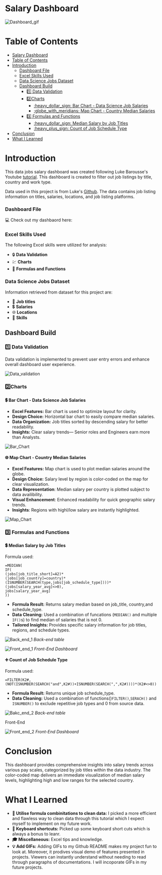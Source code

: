 # Salary Dashboard
![Dashboard_gif](/Project1_Salary_Dashboard/images/Dashboard_gif1.gif)

# Table of Contents
- [Salary Dashboard](#salary-dashboard)
- [Table of Contents](#table-of-contents)
- [Introduction](#introduction)
    - [Dashboard File](#dashboard-file)
    - [Excel Skills Used](#excel-skills-used)
    - [Data Science Jobs Dataset](#data-science-jobs-dataset)
  - [Dashboard Build](#dashboard-build)
    - [:one: Data Validation](#onedata-validation)
    - [:two:Charts](#twocharts)
      - [:heavy\_dollar\_sign: Bar Chart - Data Science Job Salaries](#heavy_dollar_sign-bar-chart---data-science-job-salaries)
      - [:globe\_with\_meridians: Map Chart - Country Median Salaries](#globe_with_meridians-map-chart---country-median-salaries)
    - [:three: Formulas and Functions](#threeformulas-and-functions)
      - [:heavy\_dollar\_sign: Median Salary by Job Titles](#heavy_dollar_sign-median-salary-by-job-titles)
      - [:heavy\_plus\_sign: Count of Job Schedule Type](#heavy_plus_sign-count-of-job-schedule-type)
- [Conclusion](#conclusion)
- [What I Learned](#what-i-learned)

# Introduction
This data jobs salary dashboard was created following Luke Barousse's Youtube [tutorial](https://www.youtube.com/watch?v=pCJ15nGFgVg). This dashboard is created to filter out job listings by title, country and work type.

Data used in this project is from Luke's [Github](https://github.com/lukebarousse/Excel_Data_Analytics_Course/tree/main). The data contains job listing information on titles, salaries, locations, and job listing platforms.

### Dashboard File
:computer: Check out my dashbaord here: [](/Project1_Salary_Dashboard/Project_1_Salary_Dashboard.xlsx)

### Excel Skills Used
The following Excel skills were utilized for analysis:
- :lock: **Data Validation**
- :chart: **Charts**
- :izakaya_lantern: **Formulas and Functions**

### Data Science Jobs Dataset
Information retrieved from dataset for this project are:

- :floppy_disk: **Job titles**
- :heavy_dollar_sign: **Salaries**
- :globe_with_meridians: **Locations**
- :rocket: **Skills**
  
## Dashboard Build

### :one: Data Validation

Data validation is implemented to prevent user entry errors and enhance overall dashboard user experience.

![Data_validation](/Project1_Salary_Dashboard/images/Data_validation_gif.gif)

### :two:Charts
#### :heavy_dollar_sign: Bar Chart - Data Science Job Salaries

- **Excel Features:** Bar chart is used to optimize layout for clarity.
- **Design Choice:** Horizontal bar chart to easily compare median salaries.
- **Data Organization:** Job titles sorted by descending salary for better readability.
- **Insights:** Clear salary trends— Senior roles and Engineers earn more than Analysts.

![Bar_Chart](/Project1_Salary_Dashboard/images/Title%20Bar%20Chart.png)



#### :globe_with_meridians: Map Chart - Country Median Salaries 


- **Excel Features:** Map chart is used to plot median salaries around the globe.
- **Design Choice:** Salary level by region is color-coded on the map for clear visualization.
- **Data Representation**: Median salary per country is plotted subject to data availibility.
- **Visual Enhancement**: Enhanced readability for quick geographic salary trends.
- **Insights**: Regions with highl/low salary are instantly highlighted.

![Map_Chart](/Project1_Salary_Dashboard/images/Map_gif.gif)

### :three: Formulas and Functions

#### :heavy_dollar_sign: Median Salary by Job Titles

Formula used:
```
=MEDIAN(
IF(
(jobs[job_title_short]=A2)*
(jobs[job_country]=country)*
(ISNUMBER(SEARCH(type,jobs[job_schedule_type])))*
(jobs[salary_year_avg]<>0),
jobs[salary_year_avg]
))
```

- **Formula Result:** Returns salary median based on job_title, country,and schedule_type.
- **Data Cleaning:** Used a combination of funcations (`MEDIAN()` and multiple `IF()`s) to find median of salaries that is not 0.
- **Tailored Insights:** Provides specific salary information for job titles, regions, and schedule types.
  
![Back_end_1](/Project1_Salary_Dashboard/images/Title%20Bar%20Chart.png)
*Back-end table*  


![Front_end_1](/Project1_Salary_Dashboard/images/Dashboard_presentation.png)
*Front-End Dashboard* 


#### :heavy_plus_sign: Count of Job Schedule Type

Formula used:
```
=FILTER(K2#,(NOT(ISNUMBER(SEARCH("and",K2#))+ISNUMBER(SEARCH(",",K2#))))*(K2#<>0))
```
- **Formula Result:** Returns unique job schedule_type.
- **Data Cleaning:** Used a combination of functions()`FILTER()`,`SERACH()` and `ISNUMBER()` to exclude repetitive job types and 0 from source data.


![Bakc_end_2](/Project1_Salary_Dashboard/images/Back_end_2.png)
*Back-end table* 

Front-End  

![Front_end_2](/Project1_Salary_Dashboard/images/Dashboard_presentation_2.png)
*Front-End Dashboard* 

# Conclusion
This dashboard provides comprehensive insights into salary trends across various pay scales, categorized by job titles within the data industry. The color-coded map delivers an immediate visualization of median salary levels, highlighting high and low ranges for the selected country.

# What I Learned
- **:shower: Utilise formula combinitations to clean data:** I picked a more efficient and flawless way to clean data through this tutorial which I expect myself to implement on my future work.
- **:musical_keyboard: Keyboard shortcuts:** Picked up some keyboard short cuts which is always a bonus to leanr.
- **:mortar_board: Miscellaneous:** Excel tips and knowledge.
- **:bulb: Add GIFs:** Adding GIFs to my Github README makes my project fun to look at. Moreover, it prodives visual demo of features presented in projects. Viewers can instantly understand without needing to read through paragraphs of documentations. I will incoporate GIFs in my future projects.